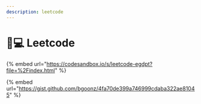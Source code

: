```yaml
---
description: leetcode
---
```


# 👨💻 Leetcode

{% embed url="https://codesandbox.io/s/leetcode-egdpt?file=%2Findex.html" %}

{% embed url="https://gist.github.com/bgoonz/4fa70de399a746999cdaba322ae81045" %}
